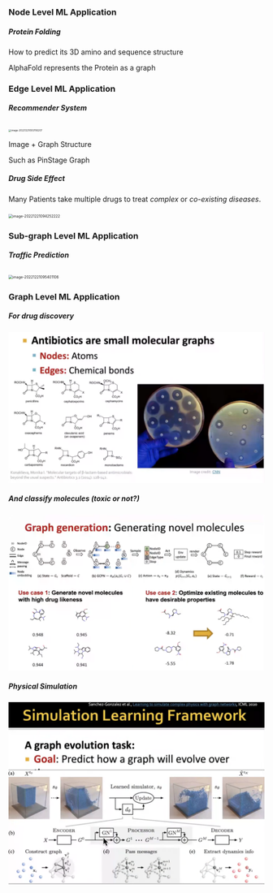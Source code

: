 ### Node Level ML Application

##### Protein Folding

How to predict its 3D amino and sequence structure

AlphaFold represents the Protein as a graph

### Edge Level ML Application

##### Recommender System

<img src="C:\chqwer2.github.io\img\Typora\Task\image-20221221093706207.png" alt="image-20221221093706207" style="zoom:33%;" />

Image + Graph Structure

Such as PinStage Graph

##### Drug Side Effect

Many Patients take multiple drugs to treat *complex* or *co-existing diseases*.

<img src="C:\chqwer2.github.io\img\Typora\Task\image-20221221094252222.png" alt="image-20221221094252222" style="zoom:50%;" />



### Sub-graph Level ML Application

##### Traffic Prediction

<img src="C:\chqwer2.github.io\img\Typora\Task\image-20221221095401106.png" alt="image-20221221095401106" style="zoom:50%;" />

### Graph Level ML Application

##### For drug discovery

<img src="../../../../img/Typora/Task/image-20221221095549750.png" alt="image-20221221095549750" style="zoom: 50%;" />

##### And classify molecules (toxic or not?)

<img src="../../../../img/Typora/Task/image-20221221141515649.png" alt="image-20221221141515649" style="zoom:50%;" />

##### Physical Simulation

<img src="../../../../img/Typora/Task/image-20221221141645438.png" alt="image-20221221141645438" style="zoom:50%;" />









